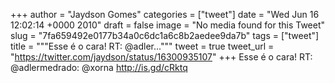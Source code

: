 
+++
author = "Jaydson Gomes"
categories = ["tweet"]
date = "Wed Jun 16 12:02:14 +0000 2010"
draft = false
image = "No media found for this Tweet"
slug = "7fa659492e0177b34a0c6dc1a6c8b2aedee9da7b"
tags = ["tweet"]
title = """Esse é o cara! RT: @adler..."""
tweet = true
tweet_url = "https://twitter.com/jaydson/status/16300935107"
+++
Esse é o cara! RT: @adlermedrado: @xorna http://is.gd/cRktq
